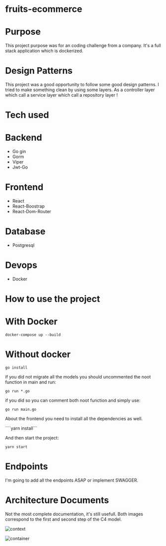 # fruits-ecommerce

# Purpose

This project purpose was for an coding challenge from a company. It's a full
stack application which is dockerized. 

# Design Patterns 

This project was a good opportunity to follow some good design patterns. I tried to make something clean by using some layers. As a controller layer which call a service layer which call a repository layer ! 

# Tech used 
# Backend 

- Go gin 
- Gorm 
- Viper
- Jwt-Go

# Frontend

- React
- React-Boostrap
- React-Dom-Router

# Database 

- Postgresql

# Devops 

- Docker 

# How to use the project

# With Docker

```docker-compose up --build```

# Without docker 

```go install ```

if you did not migrate all the models you should uncommented 
the noot function in main and run: 

```go run *.go```

if you did so you can comment both noot function and simply use:

```go run main.go```


About the frontend you need to install all the dependencies as well.

````yarn install```

And then start the project: 

```yarn start```

# Endpoints 

I'm going to add all the endpoints ASAP or implement SWAGGER. 

# Architecture Documents 

Not the most complete documentation, it's still usefull. Both images correspond to the first and second step of the C4 model.

![context]()

![container]()